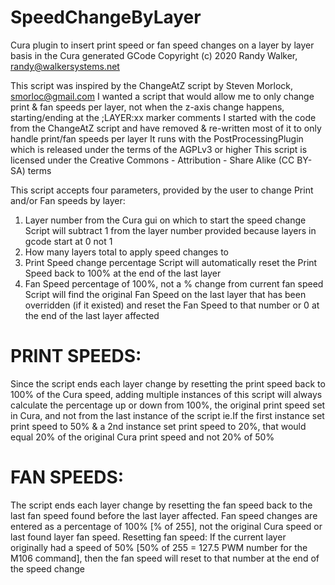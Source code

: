 # SpeedChangeByLayer
Cura plugin to insert print speed or fan speed changes on a layer by layer basis in the Cura generated GCode
Copyright (c) 2020 Randy Walker, randy@walkersystems.net

This script was inspired by the ChangeAtZ script by Steven Morlock, smorloc@gmail.com
I wanted a script that would allow me to only change print & fan speeds per layer, not when the z-axis change happens, starting/ending at the ;LAYER:xx marker comments
I started with the code from the ChangeAtZ script and have removed & re-written most of it to only handle print/fan speeds per layer
It runs with the PostProcessingPlugin which is released under the terms of the AGPLv3 or higher
This script is licensed under the Creative Commons - Attribution - Share Alike (CC BY-SA) terms

This script accepts four parameters, provided by the user to change Print and/or Fan speeds by layer:
  1) Layer number from the Cura gui on which to start the speed change
     Script will subtract 1 from the layer number provided because layers in gcode start at 0 not 1
  2) How many layers total to apply speed changes to
  3) Print Speed change percentage
     Script will automatically reset the Print Speed back to 100% at the end of the last layer
  4) Fan Speed percentage of 100%, not a % change from current fan speed
     Script will find the original Fan Speed on the last layer that has been overridden (if it existed) and reset the Fan Speed to that number or 0 at the end of the last layer affected

# PRINT SPEEDS:
Since the script ends each layer change by resetting the print speed back to 100% of the Cura speed, adding multiple instances of this script
will always calculate the percentage up or down from 100%, the original print speed set in Cura, and not from the last instance of the script
ie.If the first instance set print speed to 50% & a 2nd instance set print speed to 20%, that would equal 20% of the original Cura print speed and not 20% of 50%

# FAN SPEEDS:
The script ends each layer change by resetting the fan speed back to the last fan speed found before the last layer affected.
Fan speed changes are entered as a percentage of 100% [% of 255], not the original Cura speed or last found layer fan speed.
Resetting fan speed: If the current layer originally had a speed of 50% [50% of 255 = 127.5 PWM number for the M106 command], then the fan speed will reset to that number at the end of the speed change
